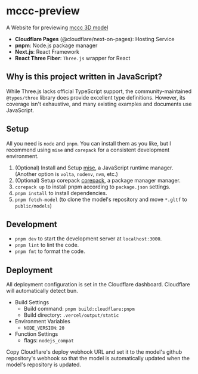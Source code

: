 # mccc-preview

A Website for previewing [mccc 3D model](https://github.com/tuatmcc/mccc)

- **Cloudflare Pages** (@cloudflare/next-on-pages): Hosting Service
- **pnpm**: Node.js package manager
- **Next.js**: React Framework
- **React Three Fiber**: `Three.js` wrapper for React

## Why is this project written in JavaScript?

While Three.js lacks official TypeScript support, the community-maintained `@types/three` library does provide excellent type definitions.
However, its coverage isn't exhaustive, and many existing examples and documents use JavaScript.

## Setup

All you need is `node` and `pnpm`. You can install them as you like, but I recommend using `mise` and `corepack` for a consistent development environment.

1. (Optional) Install and Setup [mise](https://mise.jdx.dev/), a JavaScript runtime manager. (Another option is `volta`, `nodenv`, `nvm`, etc.)
2. (Optional) Setup corepack [corepack](https://github.com/nodejs/corepack), a package manager manager.
3. `corepack up` to install pnpm according to `package.json` settings.
4. `pnpm install` to install dependencies.
5. `pnpm fetch-model` (to clone the model's repository and move `*.gltf` to `public/models`)

## Development

- `pnpm dev` to start the development server at `localhost:3000`.
- `pnpm lint` to lint the code.
- `pnpm fmt` to format the code.

## Deployment

All deployment configuration is set in the Cloudflare dashboard.
Cloudflare will automatically detect bun.

- Build Settings
  - Build command: `pnpm build:cloudflare:pnpm`
  - Build directory: `.vercel/output/static`
- Environment Variables
    - `NODE_VERSION`: `20`
- Function Settings
  - flags: `nodejs_compat`

Copy Cloudflare's deploy webhook URL and set it to the model's github repository's webhook so that the model is automatically updated when the model's repository is updated.
